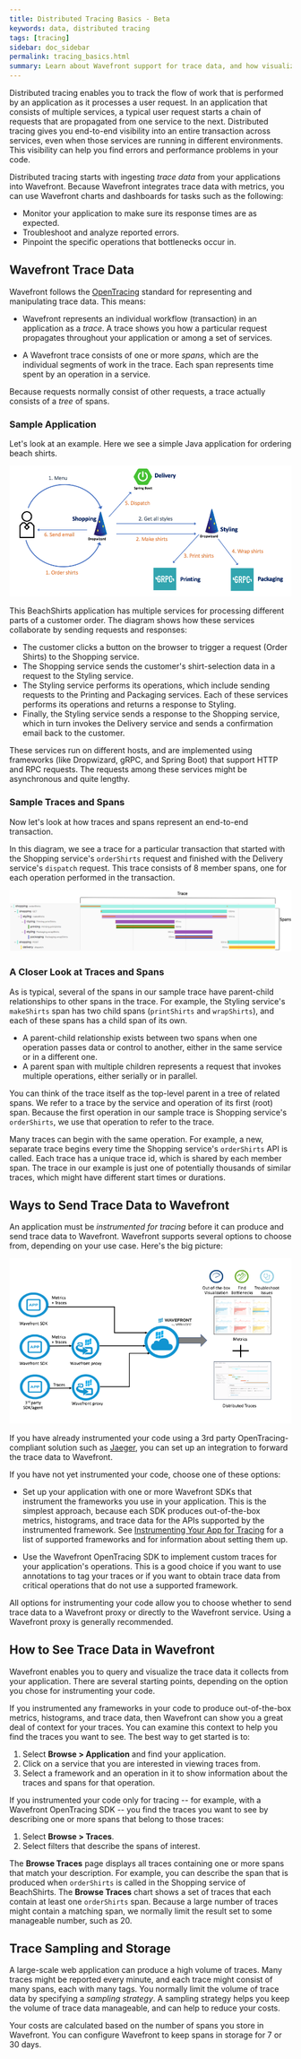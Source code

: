 ```yaml
---
title: Distributed Tracing Basics - Beta
keywords: data, distributed tracing
tags: [tracing]
sidebar: doc_sidebar
permalink: tracing_basics.html
summary: Learn about Wavefront support for trace data, and how visualizing traces can help you pinpoint errors and bottlenecks in your app.
---
```


Distributed tracing enables you to track the flow of work that is performed by an application as it processes a user request. In an application that consists of multiple services, a typical user request starts a chain of requests that are propagated from one service to the next.  Distributed tracing gives you end-to-end visibility into an entire transaction across services, even when those services are running in different environments. This visibility can help you find errors and performance problems in your code. 

Distributed tracing starts with ingesting _trace data_ from your applications into Wavefront.
Because Wavefront integrates trace data with metrics, you can use Wavefront charts and dashboards for tasks such as the following: 

* Monitor your application to make sure its response times are as expected.
* Troubleshoot and analyze reported errors. 
* Pinpoint the specific operations that bottlenecks occur in.

<!--- This page gives basic concepts. You can go straight to Instrumenting [link]--->

## Wavefront Trace Data

Wavefront follows the [OpenTracing](https://opentracing.io/) standard for representing and manipulating trace data. This means:

* Wavefront represents an individual workflow (transaction) in an application as a _trace_. A trace shows you how a particular request propagates throughout your application or among a set of services. 

* A Wavefront trace consists of one or more _spans_, which are the individual segments of work in the trace. Each span represents time spent by an operation in a service. 

Because requests normally consist of other requests, a trace actually consists of a _tree_ of spans. 

### Sample Application
<!--- Revise with final names and inventory of services and operations. Styling vs. Designer. --->

Let's look at an example. Here we see a simple Java application for ordering beach shirts. 

![tracing beachShirts](images/tracing_beachshirts_app.png)

This BeachShirts application has multiple services for processing different parts of a customer order. The diagram shows how these services collaborate by sending requests and responses:
* The customer clicks a button on the browser to trigger a request (Order Shirts) to the Shopping service.
* The Shopping service sends the customer's shirt-selection data in a request to the Styling service. 
* The Styling service performs its operations, which include sending requests to the Printing and Packaging services. Each of these services performs its operations and returns a response to Styling.
* Finally, the Styling service sends a response to the Shopping service, which in turn invokes the Delivery service and sends a confirmation email back to the customer. 

These services run on different hosts, and are implemented using frameworks (like Dropwizard, gRPC, and Spring Boot) that support HTTP and RPC requests. The requests among these services might be asynchronous and quite lengthy.

<!--- Could be in different threads, or in containers --->


### Sample Traces and Spans
<!--- Check final names and inventory of services and operations. Styling vs. Designer. --->
<!--- Get real screen shot when colors are finalized. --->

Now let's look at how traces and spans represent an end-to-end transaction. 

In this diagram, we see a trace for a particular transaction that started with the Shopping service's `orderShirts` request and finished with the Delivery service's `dispatch` request. This trace consists of 8 member spans, one for each operation performed in the transaction.

![tracing trace spans](images/tracing_trace_spans.png)

### A Closer Look at Traces and Spans

As is typical, several of the spans in our sample trace have parent-child relationships to other spans in the trace. For example,
the Styling service's `makeShirts` span has two child spans (`printShirts` and `wrapShirts`), and each of these spans has a child span of its own. 
* A parent-child relationship exists between two spans when one operation passes data or control to another, either in the same service or in a different one. 
* A parent span with multiple children represents a request that invokes multiple operations, either serially or in parallel. 

You can think of the trace itself as the top-level parent in a tree of related spans. We refer to a trace by the service and operation of its first (root) span. Because the first operation in our sample trace is Shopping service's `orderShirts`, we use that operation to refer to the trace. 

Many traces can begin with the same operation. For example, a new, separate trace begins every time the Shopping service's `orderShirts` API is called. Each trace has a unique trace id, which is shared by each member span. The trace in our example is just one of potentially thousands of similar traces, which might have different start times or durations. 


## Ways to Send Trace Data to Wavefront

An application must be _instrumented for tracing_ before it can produce and send trace data to Wavefront. Wavefront supports several options to choose from, depending on your use case. Here's the big picture:

![tracing architecture](images/tracing_architecture.png)

If you have already instrumented your code using a 3rd party OpenTracing-compliant solution such as [Jaeger](jaeger.html), you can set up an integration to forward the trace data to Wavefront. 

If you have not yet instrumented your code, choose one of these options:

* Set up your application with one or more Wavefront SDKs that instrument the frameworks you use in your application. This is the simplest approach, because each SDK produces out-of-the-box metrics, histograms, and trace data for the APIs supported by the instrumented framework. See [Instrumenting Your App for Tracing](tracing_instrumenting_frameworks.html) for a list of supported frameworks and for information about setting them up.

* Use the Wavefront OpenTracing SDK to implement custom traces for your application's operations. This is a good choice if you want to use annotations to tag your traces or if you want to obtain trace data from critical operations that do not use a supported framework. <!---  See XX for a list of supported programming languages and for links to the setup and usage steps. --->

All options for instrumenting your code allow you to choose whether to send trace data to a Wavefront proxy or directly to the Wavefront service. Using a Wavefront proxy is generally recommended. <!--- See XX for guidelines for choosing a proxy vs. direct ingestion. --->
 

## How to See Trace Data in Wavefront
<!--- Revise if/when a top-level menu/button replaces Browse menu for Tracing. --->

Wavefront enables you to query and visualize the trace data it collects from your application. There are several starting points, depending on the option you chose for instrumenting your code. 

If you instrumented any frameworks in your code to produce out-of-the-box metrics, histograms, and trace data, then Wavefront can show you a great deal of context for your traces. You can examine this context to help you find the traces you want to see. The best way to get started is to:
1. Select **Browse > Application** and find your application.
2. Click on a service that you are interested in viewing traces from.
3. Select a framework and an operation in it to show information about the traces and spans for that operation. <!---by following the steps in _[[Link to subsection of Tracing a Hotspot Across Services page]]_.--->

If you instrumented your code only for tracing -- for example, with a Wavefront OpenTracing SDK -- you find the traces you want to see by describing one or more spans that belong to those traces:
1. Select **Browse > Traces**.
2. Select filters that describe the spans of interest. <!---by following the steps in _[[Link to subsection of Tracing a Hotspot Across Services page]]_.--->

The **Browse Traces** page displays all traces containing one or more spans that match your description. For example, you can describe the span that is produced when `orderShirts` is called in the Shopping service of BeachShirts. The **Browse Traces** chart shows a set of traces that each contain at least one `orderShirts` span. Because a large number of traces might contain a matching span, we normally limit the result set to some manageable number, such as 20.



<!--- In Hotspots topic - mention that specified span could be anywhere in result trace. Might but need not be first. ---> 
<!---  In Hotspots topic -  mention and link to spans() function ---> 
<!--- You can use the `spans()` function in the Wavefront Query Language to describe the spans you want to match.

```
limit(20, spans(orderShirts, application=beachshirts and service=shopping))
```
--->

## Trace Sampling and Storage

A large-scale web application can produce a high volume of traces. Many traces might be reported every minute, and each trace might consist of many spans, each with many tags.  You normally limit the volume of trace data by specifying a _sampling strategy_. 
A sampling strategy helps you keep the volume of trace data manageable, and can help to reduce your costs.

<!--- _[[Summary of supported strategies. Link to topic on sampling strategies, proxy setup steps, SDK setup steps]]_ --->

Your costs are calculated based on the number of spans you store in Wavefront. You can configure Wavefront to keep spans in storage for 7 or 30 days.

<!---
## Questions for Reviewers

1. Mention configuring sampling rate on this page? Proxy or SDK or both?

--->
